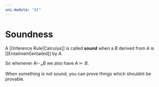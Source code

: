```yaml
---
uni-module: "AI"
---
```


# Soundness

A [[Inference Rule|Calculus]] is called **sound** when a $B$ derived from $A$ is [[Entailment|entailed]] by $A$.

So whenever $A\vdash_{\mathcal{C}}B$ we also have $A\models B$.

When something is not sound, you can prove things which shouldnt be provable.
